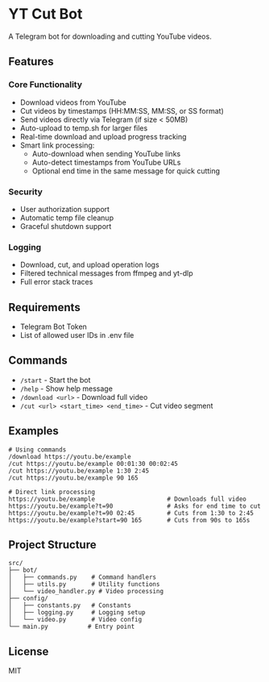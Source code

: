 # YT Cut Bot

A Telegram bot for downloading and cutting YouTube videos.

## Features

### Core Functionality
- Download videos from YouTube
- Cut videos by timestamps (HH:MM:SS, MM:SS, or SS format)
- Send videos directly via Telegram (if size < 50MB)
- Auto-upload to temp.sh for larger files
- Real-time download and upload progress tracking
- Smart link processing:
  - Auto-download when sending YouTube links
  - Auto-detect timestamps from YouTube URLs
  - Optional end time in the same message for quick cutting

### Security
- User authorization support
- Automatic temp file cleanup
- Graceful shutdown support

### Logging
- Download, cut, and upload operation logs
- Filtered technical messages from ffmpeg and yt-dlp
- Full error stack traces

## Requirements

- Telegram Bot Token
- List of allowed user IDs in .env file

## Commands

- `/start` - Start the bot
- `/help` - Show help message
- `/download <url>` - Download full video
- `/cut <url> <start_time> <end_time>` - Cut video segment

## Examples

```
# Using commands
/download https://youtu.be/example
/cut https://youtu.be/example 00:01:30 00:02:45
/cut https://youtu.be/example 1:30 2:45
/cut https://youtu.be/example 90 165

# Direct link processing
https://youtu.be/example                    # Downloads full video
https://youtu.be/example?t=90               # Asks for end time to cut
https://youtu.be/example?t=90 02:45         # Cuts from 1:30 to 2:45
https://youtu.be/example?start=90 165       # Cuts from 90s to 165s
```

## Project Structure

```
src/
├── bot/
│   ├── commands.py    # Command handlers
│   ├── utils.py       # Utility functions
│   └── video_handler.py # Video processing
├── config/
│   ├── constants.py   # Constants
│   ├── logging.py     # Logging setup
│   └── video.py       # Video config
└── main.py           # Entry point
```

## License

MIT
